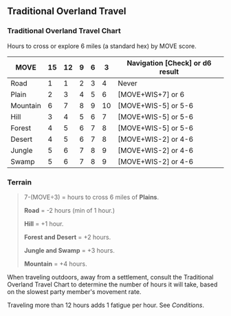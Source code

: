 ## Traditional Overland Travel

### Traditional Overland Travel Chart

Hours to cross or explore 6 miles (a standard hex) by MOVE score.

| **MOVE** | **15** | **12** | **9** | **6** | **3** | **Navigation [Check] or d6 result** |
| -------- | ------ | ------ | ----- | ----- | ----- | ----------------------------------- |
| Road     | 1      | 1      | 2     | 3     | 4     | Never                               |
| Plain    | 2      | 3      | 4     | 5     | 6     | [MOVE+WIS+7] or 6                   |
| Mountain | 6      | 7      | 8     | 9     | 10    | [MOVE+WIS-5] or 5-6                 |
| Hill     | 3      | 4      | 5     | 6     | 7     | [MOVE+WIS-5] or 5-6                 |
| Forest   | 4      | 5      | 6     | 7     | 8     | [MOVE+WIS-5] or 5-6                 |
| Desert   | 4      | 5      | 6     | 7     | 8     | [MOVE+WIS-2] or 4-6                 |
| Jungle   | 5      | 6      | 7     | 8     | 9     | [MOVE+WIS-2] or 4-6                 |
| Swamp    | 5      | 6      | 7     | 8     | 9     | [MOVE+WIS-2] or 4-6                 |

### Terrain

> 7-(MOVE÷3) = hours to cross 6 miles of **Plains**.
>
> **Road** = -2 hours (min of 1 hour.)
>
> **Hill** = +1 hour.
>
> **Forest and Desert** = +2 hours.
>
> **Jungle and Swamp**  = +3 hours.
>
> **Mountain**  = +4 hours.

When traveling outdoors, away from a settlement, consult the Traditional Overland Travel Chart to determine the number of hours it will take, based on the slowest party member's movement rate.

Traveling more than 12 hours adds 1 fatigue per hour. See *Conditions*.